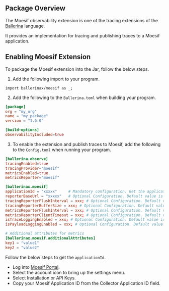 ## Package Overview

The Moesif observability extension is one of the tracing extensions of the<a target="_blank" href="https://ballerina.io/"> Ballerina</a> language.

It provides an implementation for tracing and publishing traces to a Moesif application.

## Enabling Moesif Extension

To package the Moesif extension into the Jar, follow the below steps.

1. Add the following import to your program.
```ballerina
import ballerinax/moesif as _;
```

2. Add the following to the `Ballerina.toml` when building your program.
```toml
[package]
org = "my_org"
name = "my_package"
version = "1.0.0"

[build-options]
observabilityIncluded=true
```

3. To enable the extension and publish traces to Moesif, add the following to the `Config.toml` when running your program.
```toml
[ballerina.observe]
tracingEnabled=true
tracingProvider="moesif"
metricsEnabled=true
metricsReporter="moesif"

[ballerinax.moesif]
applicationId = "xxxxx"     # Mandatory configuration. Get the application ID via the Moesif portal
reporterBaseUrl = "xxxxx"   # Optional Configuration. Default value is https://api.moesif.net
tracingReporterFlushInterval = xxx; # Optional Configuration. Default value is 1000
tracingReporterBufferSize = xxx; # Optional Configuration. Default value is 10000
metricsReporterFlushInterval = xxx; # Optional Configuration. Default value is 15000
metricsReporterClientTimeout = xxx; # Optional Configuration. Default value is 10000
isTraceLoggingEnabled = xxx; # Optional Configuration. Default value is false
isPayloadLoggingEnabled = xxx; # Optional Configuration. Default value is false

# Additional attributes for metrics
[ballerinax.moesif.additionalAttributes]
key1 = "value1"
key2 = "value2"

```

Follow the below steps to get the `applicationId`.
- Log into <a target="_blank" href="https://www.moesif.com/wrap/">Moesif Portal</a>.
- Select the account icon to bring up the settings menu.
- Select Installation or API Keys.
- Copy your Moesif Application ID from the Collector Application ID field.